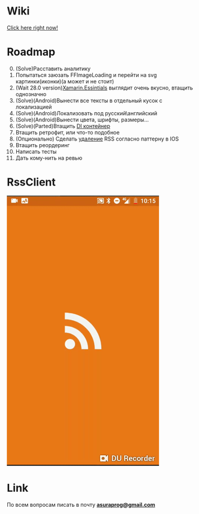 # Wiki
[Click here right now!](https://github.com/BallOfDestruction/RssClient/wiki)

# Roadmap

0. (Solve)Расставить аналитику
1. Попытаться заюзать FFImageLoading и перейти на svg картинки(иконки)(а может и не стоит)
2. (Wait 28.0 version)[Xamarin.Essintials](https://docs.microsoft.com/ru-ru/xamarin/essentials/) выглядит очень вкусно, втащить однозначно
3. (Solve)(Android)Вынести все тексты в отдельный кусок с локализацией
4. (Solve)(Android)Локализовать под русский\английский
5. (Solve)(Android)Вынести цвета, шрифты, размеры...
6. (Solve)(Parted)Втащить [DI контейнер](https://autofac.readthedocs.io/en/latest/index.html)
7. Втащить ретрофит, или что-то подобное
8. (Опционально) Сделать [удаление](https://www.ralfebert.de/ios-examples/uikit/uitableviewcontroller/reorderable-cells/) RSS согласно паттерну в IOS 
9. Втащить реордеринг
10. Написать тесты
11. Дать кому-нить на ревью

# RssClient
![Alt Text](https://github.com/BallOfDestruction/RssClient/blob/master/SampleVideo/sample.gif)

# Link
По всем вопросам писать в почту <strong>asuraprog@gmail.com<strong>
